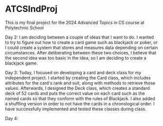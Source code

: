 # ATCSIndProj
This is my final project for the 2024 Advanced Topics in CS course at Polytechnic School

Day 2: I am deciding between a couple of ideas that I want to do. I wanted to try to figure out how to create a card game such as blackjack or poker, or I could create a system that stores and measures data depending on certain circumstances. After deliberating between these two choices, I believe that the second idea was too basic in the idea, so I am deciding to create a blackjack game.

Day 3: Today, I focused on developing a card and deck class for my independent project. I started by creating the Card class, which includes attributes for the card's rank and suit, along with methods to retrieve those values. Afterwards, I designed the Deck class, which creates a standard deck of 52 cards and puts the correct value on each card such as the named cards so that they conform with the rules of Blackjack. I also added a shuffling version in order to not have the cards in a chronological order. I have successfully implemented and tested these classes during class.

Day 4:
